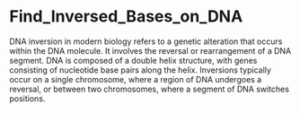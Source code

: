 # Find_Inversed_Bases_on_DNA
DNA inversion in modern biology refers to a genetic alteration that occurs within the DNA molecule. It involves the reversal or rearrangement of a DNA segment. DNA is composed of a double helix structure, with genes consisting of nucleotide base pairs along the helix. Inversions typically occur on a single chromosome, where a region of DNA undergoes a reversal, or between two chromosomes, where a segment of DNA switches positions.


